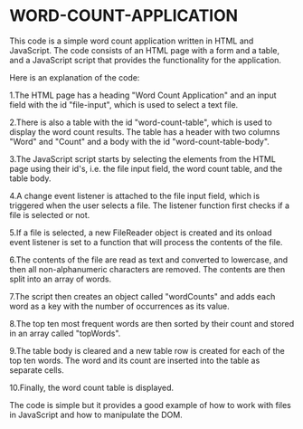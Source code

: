 # WORD-COUNT-APPLICATION
This code is a simple word count application written in HTML and JavaScript. The code consists of an HTML page with a form and a table, and a JavaScript script that provides the functionality for the application.

Here is an explanation of the code:

1.The HTML page has a heading "Word Count Application" and an input field with the id "file-input", which is used to select a text file.

2.There is also a table with the id "word-count-table", which is used to display the word count results. The table has a header with two columns "Word" and "Count" and a body with the id "word-count-table-body".

3.The JavaScript script starts by selecting the elements from the HTML page using their id's, i.e. the file input field, the word count table, and the table body.

4.A change event listener is attached to the file input field, which is triggered when the user selects a file. The listener function first checks if a file is selected or not.

5.If a file is selected, a new FileReader object is created and its onload event listener is set to a function that will process the contents of the file.

6.The contents of the file are read as text and converted to lowercase, and then all non-alphanumeric characters are removed. The contents are then split into an array of words.

7.The script then creates an object called "wordCounts" and adds each word as a key with the number of occurrences as its value.

8.The top ten most frequent words are then sorted by their count and stored in an array called "topWords".

9.The table body is cleared and a new table row is created for each of the top ten words. The word and its count are inserted into the table as separate cells.

10.Finally, the word count table is displayed.

The code is simple but it provides a good example of how to work with files in JavaScript and how to manipulate the DOM.
